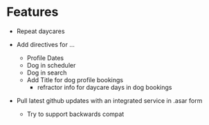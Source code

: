 # Features  
- Repeat daycares  
- Add directives for ...  
  - Profile Dates  
  - Dog in scheduler  
  - Dog in search  
  - Add Title for dog profile bookings  
    - refractor info for daycare days in dog bookings  
  
- Pull latest github updates with an integrated service in .asar form  
  - Try to support backwards compat  

